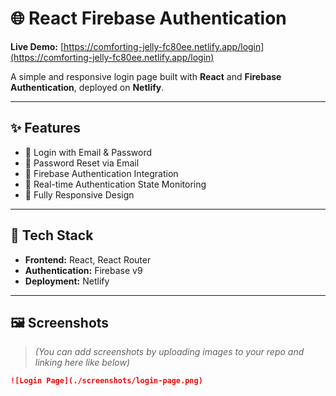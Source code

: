 # 🌐 React Firebase Authentication

**Live Demo:** [https://comforting-jelly-fc80ee.netlify.app/login](https://comforting-jelly-fc80ee.netlify.app/login)

A simple and responsive login page built with **React** and **Firebase Authentication**, deployed on **Netlify**.

---

## ✨ Features

- 🔐 Login with Email & Password  
- 🔄 Password Reset via Email  
- 📡 Firebase Authentication Integration  
- 🔄 Real-time Authentication State Monitoring  
- 📱 Fully Responsive Design

---

## 🚀 Tech Stack

- **Frontend:** React, React Router  
- **Authentication:** Firebase v9  
- **Deployment:** Netlify

---

## 🖼️ Screenshots

> *(You can add screenshots by uploading images to your repo and linking here like below)*

```md
![Login Page](./screenshots/login-page.png)
